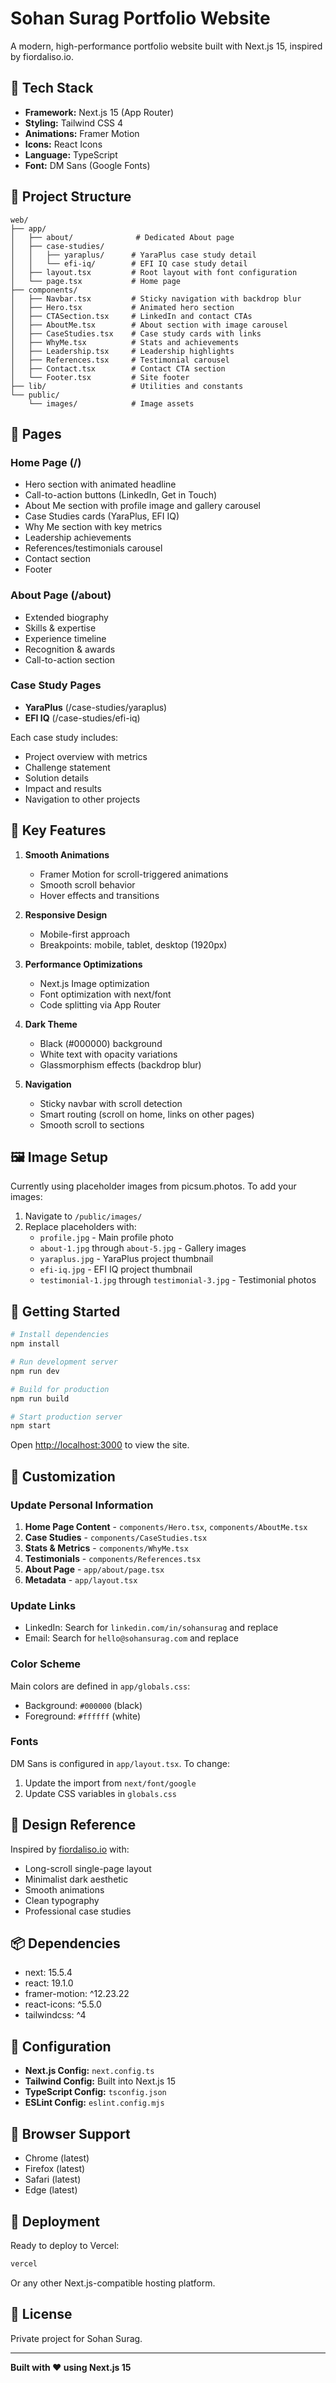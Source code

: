 # Sohan Surag Portfolio Website

A modern, high-performance portfolio website built with Next.js 15, inspired by fiordaliso.io.

## 🚀 Tech Stack

- **Framework:** Next.js 15 (App Router)
- **Styling:** Tailwind CSS 4
- **Animations:** Framer Motion
- **Icons:** React Icons
- **Language:** TypeScript
- **Font:** DM Sans (Google Fonts)

## 📁 Project Structure

```
web/
├── app/
│   ├── about/              # Dedicated About page
│   ├── case-studies/
│   │   ├── yaraplus/      # YaraPlus case study detail
│   │   └── efi-iq/        # EFI IQ case study detail
│   ├── layout.tsx         # Root layout with font configuration
│   └── page.tsx           # Home page
├── components/
│   ├── Navbar.tsx         # Sticky navigation with backdrop blur
│   ├── Hero.tsx           # Animated hero section
│   ├── CTASection.tsx     # LinkedIn and contact CTAs
│   ├── AboutMe.tsx        # About section with image carousel
│   ├── CaseStudies.tsx    # Case study cards with links
│   ├── WhyMe.tsx          # Stats and achievements
│   ├── Leadership.tsx     # Leadership highlights
│   ├── References.tsx     # Testimonial carousel
│   ├── Contact.tsx        # Contact CTA section
│   └── Footer.tsx         # Site footer
├── lib/                   # Utilities and constants
└── public/
    └── images/            # Image assets

```

## 🎨 Pages

### Home Page (/)
- Hero section with animated headline
- Call-to-action buttons (LinkedIn, Get in Touch)
- About Me section with profile image and gallery carousel
- Case Studies cards (YaraPlus, EFI IQ)
- Why Me section with key metrics
- Leadership achievements
- References/testimonials carousel
- Contact section
- Footer

### About Page (/about)
- Extended biography
- Skills & expertise
- Experience timeline
- Recognition & awards
- Call-to-action section

### Case Study Pages
- **YaraPlus** (/case-studies/yaraplus)
- **EFI IQ** (/case-studies/efi-iq)

Each case study includes:
- Project overview with metrics
- Challenge statement
- Solution details
- Impact and results
- Navigation to other projects

## 🎯 Key Features

1. **Smooth Animations**
   - Framer Motion for scroll-triggered animations
   - Smooth scroll behavior
   - Hover effects and transitions

2. **Responsive Design**
   - Mobile-first approach
   - Breakpoints: mobile, tablet, desktop (1920px)

3. **Performance Optimizations**
   - Next.js Image optimization
   - Font optimization with next/font
   - Code splitting via App Router

4. **Dark Theme**
   - Black (#000000) background
   - White text with opacity variations
   - Glassmorphism effects (backdrop blur)

5. **Navigation**
   - Sticky navbar with scroll detection
   - Smart routing (scroll on home, links on other pages)
   - Smooth scroll to sections

## 🖼️ Image Setup

Currently using placeholder images from picsum.photos. To add your images:

1. Navigate to `/public/images/`
2. Replace placeholders with:
   - `profile.jpg` - Main profile photo
   - `about-1.jpg` through `about-5.jpg` - Gallery images
   - `yaraplus.jpg` - YaraPlus project thumbnail
   - `efi-iq.jpg` - EFI IQ project thumbnail
   - `testimonial-1.jpg` through `testimonial-3.jpg` - Testimonial photos

## 🚀 Getting Started

```bash
# Install dependencies
npm install

# Run development server
npm run dev

# Build for production
npm run build

# Start production server
npm start
```

Open [http://localhost:3000](http://localhost:3000) to view the site.

## 📝 Customization

### Update Personal Information

1. **Home Page Content** - `components/Hero.tsx`, `components/AboutMe.tsx`
2. **Case Studies** - `components/CaseStudies.tsx`
3. **Stats & Metrics** - `components/WhyMe.tsx`
4. **Testimonials** - `components/References.tsx`
5. **About Page** - `app/about/page.tsx`
6. **Metadata** - `app/layout.tsx`

### Update Links

- LinkedIn: Search for `linkedin.com/in/sohansurag` and replace
- Email: Search for `hello@sohansurag.com` and replace

### Color Scheme

Main colors are defined in `app/globals.css`:
- Background: `#000000` (black)
- Foreground: `#ffffff` (white)

### Fonts

DM Sans is configured in `app/layout.tsx`. To change:
1. Update the import from `next/font/google`
2. Update CSS variables in `globals.css`

## 🎨 Design Reference

Inspired by [fiordaliso.io](https://fiordaliso.io/) with:
- Long-scroll single-page layout
- Minimalist dark aesthetic
- Smooth animations
- Clean typography
- Professional case studies

## 📦 Dependencies

- next: 15.5.4
- react: 19.1.0
- framer-motion: ^12.23.22
- react-icons: ^5.5.0
- tailwindcss: ^4

## 🔧 Configuration

- **Next.js Config:** `next.config.ts`
- **Tailwind Config:** Built into Next.js 15
- **TypeScript Config:** `tsconfig.json`
- **ESLint Config:** `eslint.config.mjs`

## 📱 Browser Support

- Chrome (latest)
- Firefox (latest)
- Safari (latest)
- Edge (latest)

## 🚀 Deployment

Ready to deploy to Vercel:

```bash
vercel
```

Or any other Next.js-compatible hosting platform.

## 📄 License

Private project for Sohan Surag.

---

**Built with ❤️ using Next.js 15**
